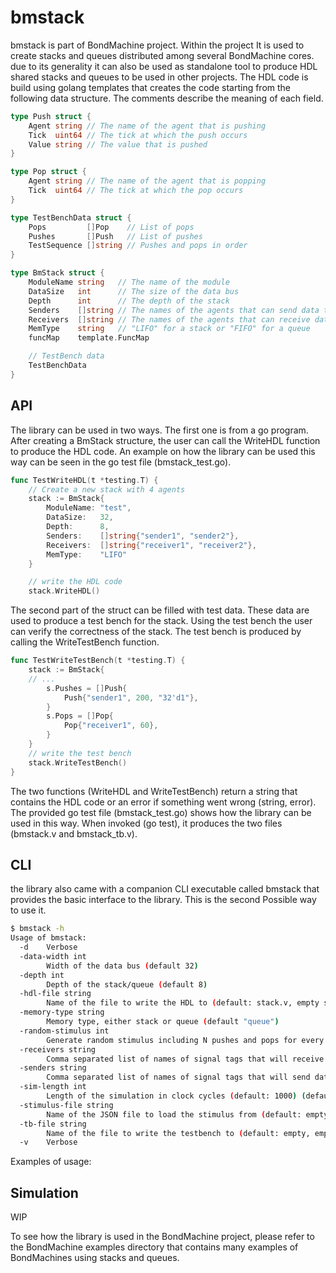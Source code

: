 # bmstack

bmstack is part of BondMachine project. Within the project It is used to create stacks and queues distributed among several BondMachine cores. due to its generality it can also be used as standalone tool to produce HDL shared stacks and queues to be used in other projects.
The HDL code is build using golang templates that creates the code starting from the following data structure. The comments describe the meaning of each field.

```go
type Push struct {
	Agent string // The name of the agent that is pushing
	Tick  uint64 // The tick at which the push occurs
	Value string // The value that is pushed
}

type Pop struct {
	Agent string // The name of the agent that is popping
	Tick  uint64 // The tick at which the pop occurs
}

type TestBenchData struct {
	Pops         []Pop    // List of pops
	Pushes       []Push   // List of pushes
	TestSequence []string // Pushes and pops in order
}

type BmStack struct {
	ModuleName string   // The name of the module
	DataSize   int      // The size of the data bus
	Depth      int      // The depth of the stack
	Senders    []string // The names of the agents that can send data to the stack
	Receivers  []string // The names of the agents that can receive data from the stack
	MemType    string   // "LIFO" for a stack or "FIFO" for a queue
	funcMap    template.FuncMap

	// TestBench data
	TestBenchData
}
```

## API 

The library can be used in two ways.
The first one is from a go program. After creating a BmStack structure, the user can call the WriteHDL function to produce the HDL code.
An example on how the library can be used this way can be seen in the go test file (bmstack_test.go).

```go
func TestWriteHDL(t *testing.T) {
	// Create a new stack with 4 agents
	stack := BmStack{
		ModuleName: "test",
		DataSize:   32,
		Depth:      8,
		Senders:    []string{"sender1", "sender2"},
		Receivers:  []string{"receiver1", "receiver2"},
		MemType:    "LIFO"
	}

	// write the HDL code
	stack.WriteHDL()
```

The second part of the struct can be filled with test data. These data are used to produce a test bench for the stack. Using the test bench the user can verify the correctness of the stack. The test bench is produced by calling the WriteTestBench function.

```go
func TestWriteTestBench(t *testing.T) {
	stack := BmStack{
	// ...
		s.Pushes = []Push{
			Push{"sender1", 200, "32'd1"},
		}
		s.Pops = []Pop{
			Pop{"receiver1", 60},
		}
	}
	// write the test bench
	stack.WriteTestBench()
}
```

The two functions (WriteHDL and WriteTestBench) return a string that contains the HDL code or an error if something went wrong (string, error).
The provided go test file (bmstack_test.go) shows how the library can be used in this way. When invoked (go test), it produces the two files (bmstack.v and bmstack_tb.v).

## CLI

the library also came with a companion CLI executable called bmstack that provides the basic interface to the library. This is the second Possible way to use it.

```bash
$ bmstack -h
Usage of bmstack:
  -d    Verbose
  -data-width int
        Width of the data bus (default 32)
  -depth int
        Depth of the stack/queue (default 8)
  -hdl-file string
        Name of the file to write the HDL to (default: stack.v, empty string to disable) (default "stack.v")
  -memory-type string
        Memory type, either stack or queue (default "queue")
  -random-stimulus int
        Generate random stimulus including N pushes and pops for every agent (default: 0, 0 to disable)
  -receivers string
        Comma separated list of names of signal tags that will receive data from the stack/queue
  -senders string
        Comma separated list of names of signal tags that will send data to the stack/queue
  -sim-length int
        Length of the simulation in clock cycles (default: 1000) (default 1000)
  -stimulus-file string
        Name of the JSON file to load the stimulus from (default: empty, empty string to disable)
  -tb-file string
        Name of the file to write the testbench to (default: empty, empty string to disable)
  -v    Verbose
```

Examples of usage:


## Simulation

WIP

To see how the library is used in the BondMachine project, please refer to the BondMachine examples directory that contains many examples of BondMachines using stacks and queues.

